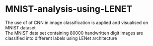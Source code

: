 # MNIST-analysis-using-LENET
The use of of CNN in image classification is applied and visualised on MNIST dataset  
The MNIST data set containing 80000 handwritten digit images are classified into different labels using LENet architecture 
